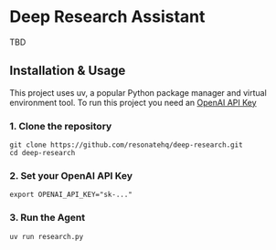 # Deep Research Assistant

TBD

## Installation & Usage

This project uses uv, a popular Python package manager and virtual environment tool. To run this project you need an [OpenAI API Key](https://platform.openai.com)

### 1. Clone the repository

```
git clone https://github.com/resonatehq/deep-research.git
cd deep-research
```

### 2. Set your OpenAI API Key

```
export OPENAI_API_KEY="sk-..."
```

### 3. Run the Agent

```
uv run research.py
```
